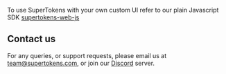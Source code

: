 To use SuperTokens with your own custom UI refer to our plain Javascript SDK [supertokens-web-js](https://github.com/supertokens/supertokens-web-js)

## Contact us
For any queries, or support requests, please email us at team@supertokens.com, or join our [Discord](supertokens.com/discord) server.
